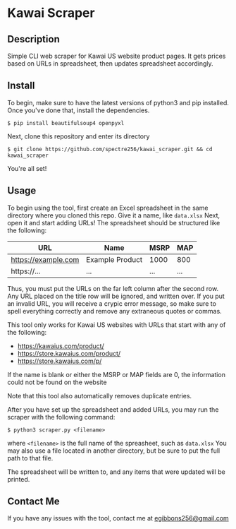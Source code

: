 # Kawai Scraper

## Description

Simple CLI web scraper for Kawai US website product pages.
It gets prices based on URLs in spreadsheet,
then updates spreadsheet accordingly.

## Install

To begin, make sure to have the latest
versions of python3 and pip installed.
Once you've done that, install the dependencies.

```
$ pip install beautifulsoup4 openpyxl
```

Next, clone this repository and enter its directory

```
$ git clone https://github.com/spectre256/kawai_scraper.git && cd kawai_scraper
```

You're all set!

## Usage

To begin using the tool, first create an Excel spreadsheet
in the same directory where you cloned this repo.
Give it a name, like `data.xlsx`
Next, open it and start adding URLs!
The spreadsheet should be structured like the following:

| URL                | Name            | MSRP | MAP |
|--------------------|-----------------|------|-----|
|https://example.com | Example Product | 1000 | 800 |
|https://...         | ...             | ...  | ... |

Thus, you must put the URLs on the far left column after
the second row.
Any URL placed on the title row will be ignored, and written over.
If you put an invalid URL, you will receive a crypic error message,
so make sure to spell everything correctly and remove any extraneous
quotes or commas.


This tool only works for Kawai US websites with URLs that start with
any of the following:

- https://kawaius.com/product/
- https://store.kawaius.com/product/
- https://store.kawaius.com/p/

If the name is blank or either the MSRP or MAP fields are 0,
the information could not be found on the website

Note that this tool also automatically removes duplicate entries.


After you have set up the spreadsheet and added URLs,
you may run the scraper with the following command:

```
$ python3 scraper.py <filename>
```

where `<filename>` is the full name of the spreasheet,
such as `data.xlsx`
You may also use a file located in another directory,
but be sure to put the full path to that file.

The spreadsheet will be written to, and any items that were
updated will be printed.


## Contact Me

If you have any issues with the tool, contact me at egibbons256@gmail.com

